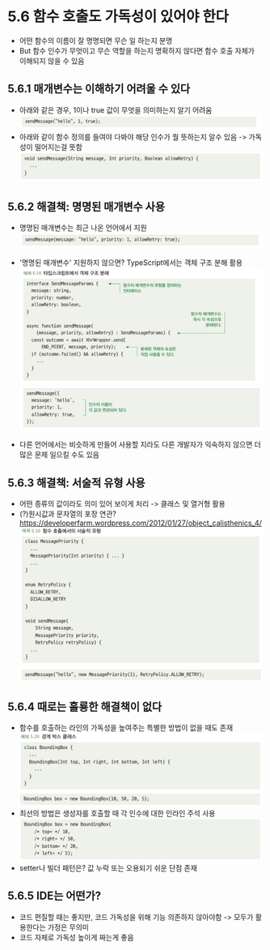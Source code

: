 # 5.6 함수 호출도 가독성이 있어야 한다
- 어떤 함수의 이름이 잘 명명되면 무슨 일 하는지 분명
- But 함수 인수가 무엇이고 무슨 역할을 하는지 명확하지 않다면 함수 호출 자체가 이해되지 않을 수 있음

## 5.6.1 매개변수는 이해하기 어려울 수 있다
- 아래와 같은 경우, 1이나 true 값이 무엇을 의미하는지 알기 어려움\
![img_14.png](img_14.png) 
- 아래와 같이 함수 정의를 들여야 다봐야 해당 인수가 뭘 뜻하는지 알수 있음 -> 가독성이 떨어지는걸 뜻함\
![img_15.png](img_15.png)

## 5.6.2 해결책: 명명된 매개변수 사용
- 명명된 매개변수는 최근 나온 언어에서 지원\
![img_16.png](img_16.png)

- '명명된 매개변수' 지원하지 않으면? TypeScript에서는 객체 구조 분해 활용\
![img_17.png](img_17.png)
\
![img_18.png](img_18.png)
- 다른 언어에서는 비슷하게 만들어 사용할 지라도 다른 개발자가 익숙하지 않으면 더 많은 문제 일으킬 수도 있음

## 5.6.3 해결책: 서술적 유형 사용
- 어떤 종류의 값이라도 의미 있어 보이게 처리 -> 클래스 및 열거형 활용
- (?)원시값과 문자열의 포장 연관? https://developerfarm.wordpress.com/2012/01/27/object_calisthenics_4/
![img_19.png](img_19.png)
\
![img_20.png](img_20.png)

## 5.6.4 때로는 훌룡한 해결책이 없다
- 함수를 호출하는 라인의 가독성을 높여주는 특별한 방법이 없을 때도 존재\
![img_21.png](img_21.png)
\
![img_22.png](img_22.png)
- 최선의 방법은 생성자를 호출할 때 각 인수에 대한 인라인 주석 사용\
![img_23.png](img_23.png)
- setter나 빌더 패턴은? 값 누락 또는 오용되기 쉬운 단점 존재

## 5.6.5 IDE는 어떤가?
- 코드 편질할 때는 좋지만, 코드 가독성을 위해 기능 의존하지 않아야함 -> 모두가 활용한다는 가정은 무의미
- 코드 자체로 가독성 높이게 짜는게 좋음



